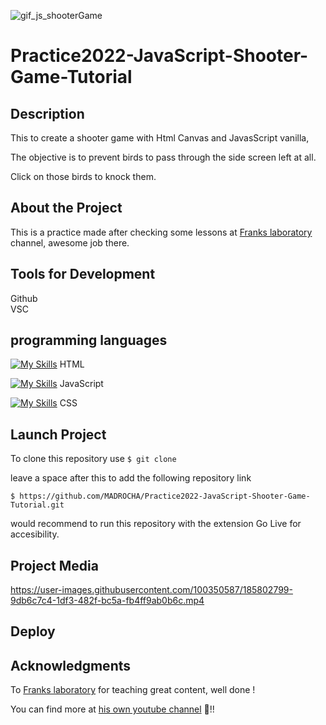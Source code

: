 ![gif_js_shooterGame](https://user-images.githubusercontent.com/100350587/185802678-517479f5-d581-4cf3-8db1-ff3d73afead8.gif)

# Practice2022-JavaScript-Shooter-Game-Tutorial

## Description

This to create a shooter game with Html Canvas and JavasScript vanilla, 

The objective is to prevent birds to pass through the side screen left at all.

Click on those birds to knock them.

## About the Project
This is a practice made after checking some lessons at [Franks laboratory](https://twitter.com/code_laboratory) channel, awesome job there.

## Tools for Development

Github  
VSC

## programming languages 

[![My Skills](https://skills.thijs.gg/icons?i=html)](https://skills.thijs.gg)
HTML 

[![My Skills](https://skills.thijs.gg/icons?i=js)](https://skills.thijs.gg)
 JavaScript 
 
 [![My Skills](https://skills.thijs.gg/icons?i=css)](https://skills.thijs.gg)
 CSS

## Launch Project

To clone this repository use 
`$ git clone`

leave a space after this to add the following repository link

`$ https://github.com/MADROCHA/Practice2022-JavaScript-Shooter-Game-Tutorial.git` 

would recommend to run this repository with the extension Go Live for accesibility.

## Project Media

https://user-images.githubusercontent.com/100350587/185802799-9db6c7c4-1df3-482f-bc5a-fb4ff9ab0b6c.mp4

## Deploy

## Acknowledgments
To [Franks laboratory](https://twitter.com/code_laboratory) for teaching great content, well done !

You can find more at [his own youtube channel](https://www.youtube.com/c/Frankslaboratory)  🦇!!

